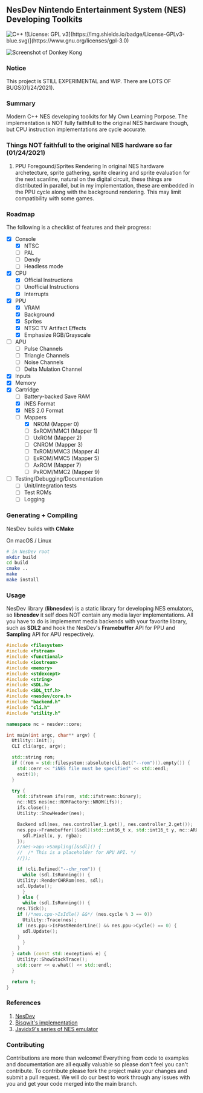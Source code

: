 ## NesDev Nintendo Entertainment System (NES) Developing Toolkits

<img alt="C++" src="https://img.shields.io/badge/c++%20-%2300599C.svg?&style=for-the-badge&logo=c%2B%2B&ogoColor=white"/>
![License: GPL v3](https://img.shields.io/badge/License-GPLv3-blue.svg)](https://www.gnu.org/licenses/gpl-3.0)

![Screenshot of Donkey Kong](https://imgur.com/QETaFxn.png)

### Notice

This project is STILL EXPERIMENTAL and WIP. There are LOTS OF BUGS(01/24/2021).

### Summary

Modern C++ NES developing toolkits for My Own Learning Porpose. The implementation is NOT fully faithfull to the original NES hardware though,
but CPU instruction implementations are cycle accurate.

### Things NOT faithfull to the original NES hardware so far (01/24/2021)

1. PPU Foregound/Sprites Rendering
 In original NES hardware archetecture, sprite gathering, sprite clearing and sprite evaluation for the next scanline,
natural on the digital circuit, these things are distributed in parallel, but in my implementation, these are embedded
in the PPU cycle along with the background rendering. This may limit compatibility with some games.

### Roadmap

The following is a checklist of features and their progress:
- [x] Console
  - [x] NTSC
  - [ ] PAL
  - [ ] Dendy
  - [ ] Headless mode
- [x] CPU
  - [x] Official Instructions
  - [ ] Unofficial Instructions
  - [x] Interrupts
- [x] PPU
  - [x] VRAM
  - [x] Background
  - [x] Sprites
  - [x] NTSC TV Artifact Effects
  - [x] Emphasize RGB/Grayscale
- [ ] APU
  - [ ] Pulse Channels
  - [ ] Triangle Channels
  - [ ] Noise Channels
  - [ ] Delta Mulation Channel
- [x] Inputs
- [x] Memory
- [x] Cartridge
  - [ ] Battery-backed Save RAM
  - [x] iNES Format
  - [x] NES 2.0 Format
  - [ ] Mappers
    - [x] NROM (Mapper 0)
    - [ ] SxROM/MMC1 (Mapper 1)
    - [ ] UxROM (Mapper 2)
    - [ ] CNROM (Mapper 3)
    - [ ] TxROM/MMC3 (Mapper 4)
    - [ ] ExROM/MMC5 (Mapper 5)
    - [ ] AxROM (Mapper 7)
    - [ ] PxROM/MMC2 (Mapper 9)
- [ ] Testing/Debugging/Documentation
  - [ ] Unit/Integration tests
  - [ ] Test ROMs
  - [ ] Logging

### Generating + Compiling

NesDev builds with **CMake**

On macOS / Linux
```bash
# in NesDev root
mkdir build
cd build
cmake ..
make
make install
```

### Usage

NesDev library (**libnesdev**) is a static library for developing NES emulators, so **libnesdev** it self does NOT
contain any media layer implementations. All you have to do is implememnt media backends with your favorite library,
such as **SDL2** and hook the NesDev's **Framebuffer** API for PPU and **Sampling** API for APU respectively.

```c++
#include <filesystem>
#include <fstream>
#include <functional>
#include <iostream>
#include <memory>
#include <stdexcept>
#include <string>
#include <SDL.h>
#include <SDL_ttf.h>
#include <nesdev/core.h>
#include "backend.h"
#include "cli.h"
#include "utility.h"

namespace nc = nesdev::core;

int main(int argc, char** argv) {
  Utility::Init();
  CLI cli(argc, argv);

  std::string rom;
  if ((rom = std::filesystem::absolute(cli.Get("--rom"))).empty()) {
    std::cerr << "iNES file must be specified" << std::endl;
    exit(1);
  }

  try {
    std::ifstream ifs(rom, std::ifstream::binary);
    nc::NES nes(nc::ROMFactory::NROM(ifs));
    ifs.close();
    Utility::ShowHeader(nes);

    Backend sdl(nes, nes.controller_1.get(), nes.controller_2.get());
    nes.ppu->Framebuffer([&sdl](std::int16_t x, std::int16_t y, nc::ARGB rgba) {
      sdl.Pixel(x, y, rgba);
    });
    //nes->apu->Sampling([&sdl]() {
    //  /* This is a placeholder for APU API. */
    //});

    if (cli.Defined("--chr_rom")) {
      while (sdl.IsRunning()) {
	Utility::RenderCHRRom(nes, sdl);
	sdl.Update();
      }
    } else {
      while (sdl.IsRunning()) {
	nes.Tick();
	if (/*nes.cpu->IsIdle() &&*/ (nes.cycle % 3 == 0))
	  Utility::Trace(nes);
	if (nes.ppu->IsPostRenderLine() && nes.ppu->Cycle() == 0) {
	  sdl.Update();
	}
      }
    }
  } catch (const std::exception& e) {
    Utility::ShowStackTrace();
    std::cerr << e.what() << std::endl;
  }

  return 0;
}
```

### References

1. [NesDev](http://nesdev.com/)
2. [Bisqwit's implementation](https://bisqwit.iki.fi/jutut/kuvat/programming_examples/nesemu1/)
3. [Javidx9's series of NES emulator](https://www.youtube.com/watch?v=F8kx56OZQhg)

### Contributing

Contributions are more than welcome! Everything from code to examples and documentation are all equally valuable so please don't feel you can't contribute. To contribute please fork the project make your changes and submit a pull request. We will do our best to work through any issues with you and get your code merged into the main branch.

